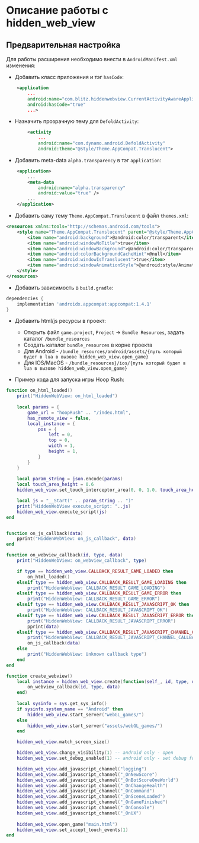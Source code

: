# Описание работы с hidden_web_view

## Предварительная настройка

Для работы расширения необходимо внести в `AndroidManifest.xml` изменения:

- Добавить класс приложения и тэг `hasCode`:
```xml
    <application
        ...
        android:name="com.blitz.hiddenwebview.CurrentActivityAwareApplication"
        android:hasCode="true"
        ...>
```

- Назначить прозрачную тему для `DefoldActivity`:
```xml
        <activity
            ...
            android:name="com.dynamo.android.DefoldActivity"
            android:theme="@style/Theme.AppCompat.Translucent">
```

- Добавить meta-data `alpha.transparency` в тэг `application`:
```xml
    <application>
        ...
        <meta-data
            android:name="alpha.transparency"
            android:value="true" />
        ...
    </application>
```

- Добавить саму тему `Theme.AppCompat.Translucent` в файл `themes.xml`:
```xml
<resources xmlns:tools="http://schemas.android.com/tools">
    <style name="Theme.AppCompat.Translucent" parent="@style/Theme.AppCompat.Light.NoActionBar">
        <item name="android:background">@android:color/transparent</item>
        <item name="android:windowNoTitle">true</item>
        <item name="android:windowBackground">@android:color/transparent</item>
        <item name="android:colorBackgroundCacheHint">@null</item>
        <item name="android:windowIsTranslucent">true</item>
        <item name="android:windowAnimationStyle">@android:style/Animation</item>
    </style>
</resources>
```

- Добавить зависимость в `build.gradle`:
```gradle
dependencies {
    implementation 'androidx.appcompat:appcompat:1.4.1'
}
```

- Добавить html/js ресурсы в проект:
    - Открыть файл `game.project`, `Project` -> `Bundle Resources`, задать каталог `/bundle_resources`
    - Создать каталог `bundle_resources` в корне проекта
    - Для Android - `/bundle_resources/android/assets/{путь который будет в lua в вызове hidden_web_view.open_game}`
    - Для IOS/MacOS - `/bundle_resources}/ios/{путь который будет в lua в вызове hidden_web_view.open_game}`

- Пример кода для запуска игры Hoop Rush:
```lua
function on_html_loaded()
    print("HiddenWebView: on_html_loaded")
    
    local params = {
        game_url = "hoopRush" .. "/index.html",
        has_remote_view = false,
        local_instance = {
            pos = {
                left = 0,
                top = 0,
                width = 1,
                height = 1,
            }
        }
    }
    
    local param_string = json.encode(params)
    local touch_area_height = 0.6
    hidden_web_view.set_touch_interceptor_area(0, 0, 1.0, touch_area_height)

    local js = "__Start(" .. param_string .. ")"
    print("HiddenWebView execute_script: "..js)
    hidden_web_view.execute_script(js)
end


function on_js_callback(data)
    pprint("HiddenWebView: on_js_callback", data)
end

function on_webview_callback(id, type, data)
    print("HiddenWebView: on_webview_callback", type)

    if type == hidden_web_view.CALLBACK_RESULT_GAME_LOADED then
        on_html_loaded()
    elseif type == hidden_web_view.CALLBACK_RESULT_GAME_LOADING then
        print("HiddenWebView: CALLBACK_RESULT_GAME_LOADING")
    elseif type == hidden_web_view.CALLBACK_RESULT_GAME_ERROR then
        print("HiddenWebView: CALLBACK_RESULT_GAME_ERROR")
    elseif type == hidden_web_view.CALLBACK_RESULT_JAVASCRIPT_OK then
        print("HiddenWebView: CALLBACK_RESULT_JAVASCRIPT_OK")
    elseif type == hidden_web_view.CALLBACK_RESULT_JAVASCRIPT_ERROR then
        print("HiddenWebView: CALLBACK_RESULT_JAVASCRIPT_ERROR")
        pprint(data)
    elseif type == hidden_web_view.CALLBACK_RESULT_JAVASCRIPT_CHANNEL_CALLBACK then
        print("HiddenWebView: CALLBACK_RESULT_JAVASCRIPT_CHANNEL_CALLBACK:")
        on_js_callback(data)
    else
        print("HiddenWebView: Unknown callback type")
    end
end

function create_webview()
    local instance = hidden_web_view.create(function(self_, id, type, data)
        on_webview_callback(id, type, data)
    end)
    
    local sysinfo = sys.get_sys_info()
    if sysinfo.system_name == "Android" then
        hidden_web_view.start_server("webGL_games/")
    else
        hidden_web_view.start_server("assets/webGL_games/")
    end

    hidden_web_view.match_screen_size()

    hidden_web_view.change_visibility(1) -- android only - open
    hidden_web_view.set_debug_enabled(1) -- android only - set debug for chrome

    hidden_web_view.add_javascript_channel("logging")
    hidden_web_view.add_javascript_channel("_OnNewScore")
    hidden_web_view.add_javascript_channel("_OnBotScoreOneWorld")
    hidden_web_view.add_javascript_channel("_OnChangeHealth")
    hidden_web_view.add_javascript_channel("_OnCommand")
    hidden_web_view.add_javascript_channel("_OnSceneLoaded")
    hidden_web_view.add_javascript_channel("_OnGameFinished")
    hidden_web_view.add_javascript_channel("_OnConsole")
    hidden_web_view.add_javascript_channel("_OnUX")
    
    hidden_web_view.open_game("main.html")
    hidden_web_view.set_accept_touch_events(1)
end
```
